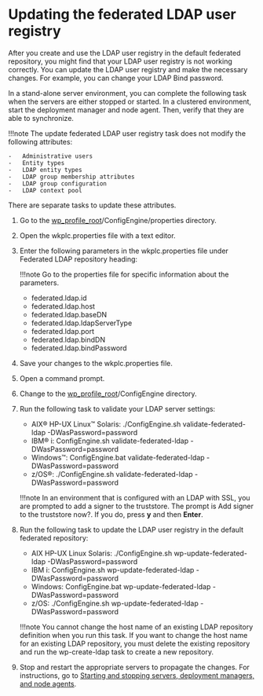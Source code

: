 # Updating the federated LDAP user registry

After you create and use the LDAP user registry in the default federated repository, you might find that your LDAP user registry is not working correctly. You can update the LDAP user registry and make the necessary changes. For example, you can change your LDAP Bind password.

In a stand-alone server environment, you can complete the following task when the servers are either stopped or started. In a clustered environment, start the deployment manager and node agent. Then, verify that they are able to synchronize.

!!!note
    The update federated LDAP user registry task does not modify the following attributes:

    -   Administrative users
    -   Entity types
    -   LDAP entity types
    -   LDAP group membership attributes
    -   LDAP group configuration
    -   LDAP context pool

There are separate tasks to update these attributes.

1.  Go to the [wp\_profile\_root](../../../../../../../guide_me/wpsdirstr.md#wp_profile_root)/ConfigEngine/properties directory.

2.  Open the wkplc.properties file with a text editor.

3.  Enter the following parameters in the wkplc.properties file under Federated LDAP repository heading:

    !!!note
    Go to the properties file for specific information about the parameters.

    -   federated.ldap.id
    -   federated.ldap.host
    -   federated.ldap.baseDN
    -   federated.ldap.ldapServerType
    -   federated.ldap.port
    -   federated.ldap.bindDN
    -   federated.ldap.bindPassword

4.  Save your changes to the wkplc.properties file.

5.  Open a command prompt.

6.  Change to the [wp\_profile\_root](../../../../../../../guide_me/wpsdirstr.md#wp_profile_root)/ConfigEngine directory.

7.  Run the following task to validate your LDAP server settings:

    -   AIX® HP-UX Linux™ Solaris: ./ConfigEngine.sh validate-federated-ldap -DWasPassword=password
    -   IBM® i: ConfigEngine.sh validate-federated-ldap -DWasPassword=password
    -   Windows™: ConfigEngine.bat validate-federated-ldap -DWasPassword=password
    -   z/OS®: ./ConfigEngine.sh validate-federated-ldap -DWasPassword=password

    !!!note
        In an environment that is configured with an LDAP with SSL, you are prompted to add a signer to the truststore. The prompt is Add signer to the truststore now?. If you do, press **y** and then **Enter**.

8.  Run the following task to update the LDAP user registry in the default federated repository:

    -   AIX HP-UX Linux Solaris: ./ConfigEngine.sh wp-update-federated-ldap -DWasPassword=password
    -   IBM i: ConfigEngine.sh wp-update-federated-ldap -DWasPassword=password
    -   Windows: ConfigEngine.bat wp-update-federated-ldap -DWasPassword=password
    -   z/OS: ./ConfigEngine.sh wp-update-federated-ldap -DWasPassword=password

    !!!note
        You cannot change the host name of an existing LDAP repository definition when you run this task. If you want to change the host name for an existing LDAP repository, you must delete the existing repository and run the wp-create-ldap task to create a new repository.

9.  Stop and restart the appropriate servers to propagate the changes. For instructions, go to [Starting and stopping servers, deployment managers, and node agents](../../../../../stopstart.md).



